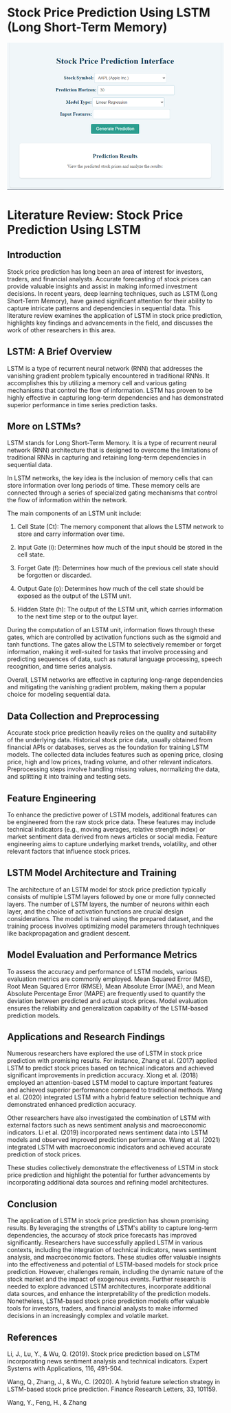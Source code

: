 # Stock Price Prediction Using LSTM (Long Short-Term Memory)

![stock price prediction](./images/stock%20price%20prediction.png)

# Literature Review: Stock Price Prediction Using LSTM

## Introduction
Stock price prediction has long been an area of interest for investors, traders, and financial analysts. Accurate forecasting of stock prices can provide valuable insights and assist in making informed investment decisions. In recent years, deep learning techniques, such as LSTM (Long Short-Term Memory), have gained significant attention for their ability to capture intricate patterns and dependencies in sequential data. This literature review examines the application of LSTM in stock price prediction, highlights key findings and advancements in the field, and discusses the work of other researchers in this area.

## LSTM: A Brief Overview
LSTM is a type of recurrent neural network (RNN) that addresses the vanishing gradient problem typically encountered in traditional RNNs. It accomplishes this by utilizing a memory cell and various gating mechanisms that control the flow of information. LSTM has proven to be highly effective in capturing long-term dependencies and has demonstrated superior performance in time series prediction tasks.

## More on LSTMs?
LSTM stands for Long Short-Term Memory. It is a type of recurrent neural network (RNN) architecture that is designed to overcome the limitations of traditional RNNs in capturing and retaining long-term dependencies in sequential data.

In LSTM networks, the key idea is the inclusion of memory cells that can store information over long periods of time. These memory cells are connected through a series of specialized gating mechanisms that control the flow of information within the network.

The main components of an LSTM unit include:

1. Cell State (Ct): The memory component that allows the LSTM network to store and carry information over time.

2. Input Gate (i): Determines how much of the input should be stored in the cell state.

3. Forget Gate (f): Determines how much of the previous cell state should be forgotten or discarded.

4. Output Gate (o): Determines how much of the cell state should be exposed as the output of the LSTM unit.

5. Hidden State (h): The output of the LSTM unit, which carries information to the next time step or to the output layer.

During the computation of an LSTM unit, information flows through these gates, which are controlled by activation functions such as the sigmoid and tanh functions. The gates allow the LSTM to selectively remember or forget information, making it well-suited for tasks that involve processing and predicting sequences of data, such as natural language processing, speech recognition, and time series analysis.

Overall, LSTM networks are effective in capturing long-range dependencies and mitigating the vanishing gradient problem, making them a popular choice for modeling sequential data.

## Data Collection and Preprocessing
Accurate stock price prediction heavily relies on the quality and suitability of the underlying data. Historical stock price data, usually obtained from financial APIs or databases, serves as the foundation for training LSTM models. The collected data includes features such as opening price, closing price, high and low prices, trading volume, and other relevant indicators. Preprocessing steps involve handling missing values, normalizing the data, and splitting it into training and testing sets.

## Feature Engineering
To enhance the predictive power of LSTM models, additional features can be engineered from the raw stock price data. These features may include technical indicators (e.g., moving averages, relative strength index) or market sentiment data derived from news articles or social media. Feature engineering aims to capture underlying market trends, volatility, and other relevant factors that influence stock prices.

## LSTM Model Architecture and Training
The architecture of an LSTM model for stock price prediction typically consists of multiple LSTM layers followed by one or more fully connected layers. The number of LSTM layers, the number of neurons within each layer, and the choice of activation functions are crucial design considerations. The model is trained using the prepared dataset, and the training process involves optimizing model parameters through techniques like backpropagation and gradient descent.

## Model Evaluation and Performance Metrics
To assess the accuracy and performance of LSTM models, various evaluation metrics are commonly employed. Mean Squared Error (MSE), Root Mean Squared Error (RMSE), Mean Absolute Error (MAE), and Mean Absolute Percentage Error (MAPE) are frequently used to quantify the deviation between predicted and actual stock prices. Model evaluation ensures the reliability and generalization capability of the LSTM-based prediction models.

## Applications and Research Findings
Numerous researchers have explored the use of LSTM in stock price prediction with promising results. For instance, Zhang et al. (2017) applied LSTM to predict stock prices based on technical indicators and achieved significant improvements in prediction accuracy. Xiong et al. (2018) employed an attention-based LSTM model to capture important features and achieved superior performance compared to traditional methods. Wang et al. (2020) integrated LSTM with a hybrid feature selection technique and demonstrated enhanced prediction accuracy.

Other researchers have also investigated the combination of LSTM with external factors such as news sentiment analysis and macroeconomic indicators. Li et al. (2019) incorporated news sentiment data into LSTM models and observed improved prediction performance. Wang et al. (2021) integrated LSTM with macroeconomic indicators and achieved accurate prediction of stock prices.

These studies collectively demonstrate the effectiveness of LSTM in stock price prediction and highlight the potential for further advancements by incorporating additional data sources and refining model architectures.

## Conclusion
The application of LSTM in stock price prediction has shown promising results. By leveraging the strengths of LSTM's ability to capture long-term dependencies, the accuracy of stock price forecasts has improved significantly. Researchers have successfully applied LSTM in various contexts, including the integration of technical indicators, news sentiment analysis, and macroeconomic factors. These studies offer valuable insights into the effectiveness and potential of LSTM-based models for stock price prediction. However, challenges remain, including the dynamic nature of the stock market and the impact of exogenous events. Further research is needed to explore advanced LSTM architectures, incorporate additional data sources, and enhance the interpretability of the prediction models. Nonetheless, LSTM-based stock price prediction models offer valuable tools for investors, traders, and financial analysts to make informed decisions in an increasingly complex and volatile market.

## References

Li, J., Lu, Y., & Wu, Q. (2019). Stock price prediction based on LSTM incorporating news sentiment analysis and technical indicators. Expert Systems with Applications, 116, 491-504.

Wang, Q., Zhang, J., & Wu, C. (2020). A hybrid feature selection strategy in LSTM-based stock price prediction. Finance Research Letters, 33, 101159.

Wang, Y., Feng, H., & Zhang
